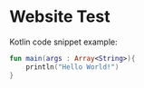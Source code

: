 # Website Test

Kotlin code snippet example:

```kotlin
fun main(args : Array<String>){
    println("Hello World!")
}
```

<script>
document.onreadystatechange = function() {
     if (document.readyState === 'complete') {
	document.getElementById("sidebar").innerHTML = '<center><h1 id="website-test">SIDEBAR</h1></center>';
     }
};
</script>

